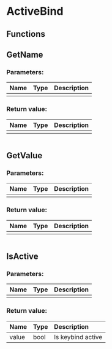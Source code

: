 # ActiveBind

## Functions

## GetName

### Parameters:

| Name | Type | Description |
| :--- | :--- | :--- |
|  |  |  |

### Return value:

| Name | Type | Description |
| :--- | :--- | :--- |
|  |  |  |

```lua

```

## GetValue

### Parameters:

| Name | Type | Description |
| :--- | :--- | :--- |
|  |  |  |

### Return value:

| Name | Type | Description |
| :--- | :--- | :--- |
|  |  |  |

```lua

```

## IsActive

### Parameters:

| Name | Type | Description |
| :--- | :--- | :--- |
|  |  |  |

### Return value:

| Name | Type | Description |
| :--- | :--- | :--- |
| value | bool | Is keybind active |

```lua

```
